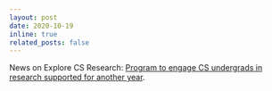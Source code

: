 ```yaml
---
layout: post
date: 2020-10-19
inline: true
related_posts: false
---
```


News on Explore CS Research: [Program to engage CS undergrads in research supported for another year](https://optics.engin.umich.edu/stories/program-to-engage-cs-undergrads-in-research-supported-for-another-year).